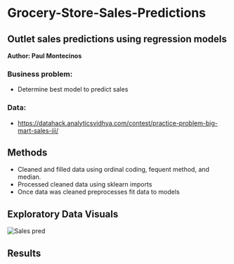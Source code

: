 # Grocery-Store-Sales-Predictions

## Outlet sales predictions using regression models

**Author: Paul Montecinos**

### Business problem:
 * Determine best model to predict sales
 
### Data:
 * https://datahack.analyticsvidhya.com/contest/practice-problem-big-mart-sales-iii/ 

## Methods
 * Cleaned and filled data using ordinal coding, fequent method, and median.
 * Processed cleaned data using sklearn imports
 * Once data was cleaned preprocesses fit data to models
 
 ## Exploratory Data Visuals
 ![Sales pred](https://user-images.githubusercontent.com/29460152/224519094-6ed8acf1-115b-472d-9f5b-a041609ec416.png)
 
 
 ## Results
 
